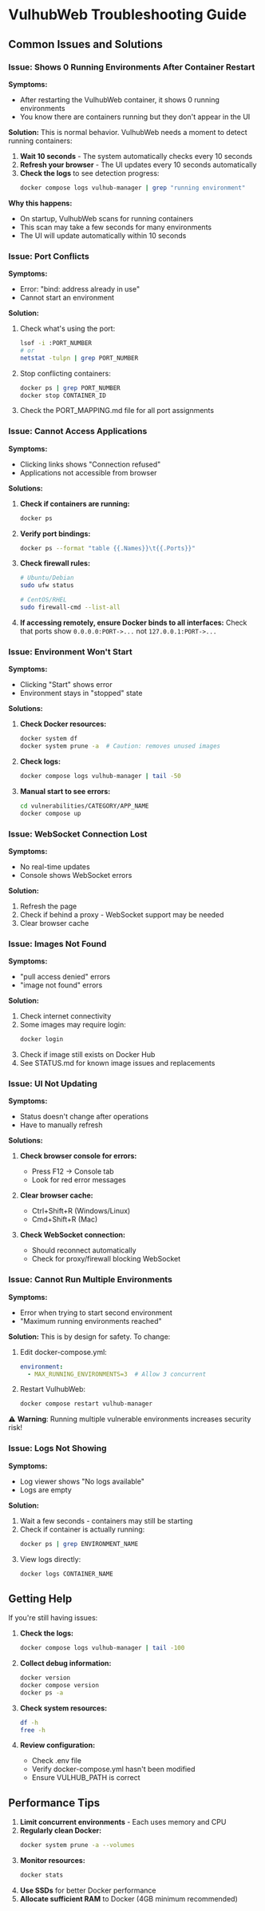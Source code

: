# VulhubWeb Troubleshooting Guide

## Common Issues and Solutions

### Issue: Shows 0 Running Environments After Container Restart

**Symptoms:**
- After restarting the VulhubWeb container, it shows 0 running environments
- You know there are containers running but they don't appear in the UI

**Solution:**
This is normal behavior. VulhubWeb needs a moment to detect running containers:
1. **Wait 10 seconds** - The system automatically checks every 10 seconds
2. **Refresh your browser** - The UI updates every 10 seconds automatically
3. **Check the logs** to see detection progress:
   ```bash
   docker compose logs vulhub-manager | grep "running environment"
   ```

**Why this happens:**
- On startup, VulhubWeb scans for running containers
- This scan may take a few seconds for many environments
- The UI will update automatically within 10 seconds

### Issue: Port Conflicts

**Symptoms:**
- Error: "bind: address already in use"
- Cannot start an environment

**Solution:**
1. Check what's using the port:
   ```bash
   lsof -i :PORT_NUMBER
   # or
   netstat -tulpn | grep PORT_NUMBER
   ```

2. Stop conflicting containers:
   ```bash
   docker ps | grep PORT_NUMBER
   docker stop CONTAINER_ID
   ```

3. Check the PORT_MAPPING.md file for all port assignments

### Issue: Cannot Access Applications

**Symptoms:**
- Clicking links shows "Connection refused"
- Applications not accessible from browser

**Solutions:**

1. **Check if containers are running:**
   ```bash
   docker ps
   ```

2. **Verify port bindings:**
   ```bash
   docker ps --format "table {{.Names}}\t{{.Ports}}"
   ```

3. **Check firewall rules:**
   ```bash
   # Ubuntu/Debian
   sudo ufw status
   
   # CentOS/RHEL
   sudo firewall-cmd --list-all
   ```

4. **If accessing remotely, ensure Docker binds to all interfaces:**
   Check that ports show `0.0.0.0:PORT->...` not `127.0.0.1:PORT->...`

### Issue: Environment Won't Start

**Symptoms:**
- Clicking "Start" shows error
- Environment stays in "stopped" state

**Solutions:**

1. **Check Docker resources:**
   ```bash
   docker system df
   docker system prune -a  # Caution: removes unused images
   ```

2. **Check logs:**
   ```bash
   docker compose logs vulhub-manager | tail -50
   ```

3. **Manual start to see errors:**
   ```bash
   cd vulnerabilities/CATEGORY/APP_NAME
   docker compose up
   ```

### Issue: WebSocket Connection Lost

**Symptoms:**
- No real-time updates
- Console shows WebSocket errors

**Solution:**
1. Refresh the page
2. Check if behind a proxy - WebSocket support may be needed
3. Clear browser cache

### Issue: Images Not Found

**Symptoms:**
- "pull access denied" errors
- "image not found" errors

**Solution:**
1. Check internet connectivity
2. Some images may require login:
   ```bash
   docker login
   ```
3. Check if image still exists on Docker Hub
4. See STATUS.md for known image issues and replacements

### Issue: UI Not Updating

**Symptoms:**
- Status doesn't change after operations
- Have to manually refresh

**Solutions:**

1. **Check browser console for errors:**
   - Press F12 → Console tab
   - Look for red error messages

2. **Clear browser cache:**
   - Ctrl+Shift+R (Windows/Linux)
   - Cmd+Shift+R (Mac)

3. **Check WebSocket connection:**
   - Should reconnect automatically
   - Check for proxy/firewall blocking WebSocket

### Issue: Cannot Run Multiple Environments

**Symptoms:**
- Error when trying to start second environment
- "Maximum running environments reached"

**Solution:**
This is by design for safety. To change:

1. Edit docker-compose.yml:
   ```yaml
   environment:
     - MAX_RUNNING_ENVIRONMENTS=3  # Allow 3 concurrent
   ```

2. Restart VulhubWeb:
   ```bash
   docker compose restart vulhub-manager
   ```

⚠️ **Warning**: Running multiple vulnerable environments increases security risk!

### Issue: Logs Not Showing

**Symptoms:**
- Log viewer shows "No logs available"
- Logs are empty

**Solution:**
1. Wait a few seconds - containers may still be starting
2. Check if container is actually running:
   ```bash
   docker ps | grep ENVIRONMENT_NAME
   ```
3. View logs directly:
   ```bash
   docker logs CONTAINER_NAME
   ```

## Getting Help

If you're still having issues:

1. **Check the logs:**
   ```bash
   docker compose logs vulhub-manager | tail -100
   ```

2. **Collect debug information:**
   ```bash
   docker version
   docker compose version
   docker ps -a
   ```

3. **Check system resources:**
   ```bash
   df -h
   free -h
   ```

4. **Review configuration:**
   - Check .env file
   - Verify docker-compose.yml hasn't been modified
   - Ensure VULHUB_PATH is correct

## Performance Tips

1. **Limit concurrent environments** - Each uses memory and CPU
2. **Regularly clean Docker:**
   ```bash
   docker system prune -a --volumes
   ```
3. **Monitor resources:**
   ```bash
   docker stats
   ```
4. **Use SSDs** for better Docker performance
5. **Allocate sufficient RAM** to Docker (4GB minimum recommended) 